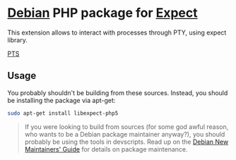 # [Debian](http://www.debian.org) PHP package for [Expect](http://pecl.php.net/package/expect)
This extension allows to interact with processes through PTY, using expect library.

[PTS](http://packages.qa.debian.org/libe/libexpect-php5.html)

## Usage
You probably shouldn't be building from these sources. Instead, you should be installing the package via apt-get:

~~~ sh
sudo apt-get install libexpect-php5
~~~

> If you were looking to build from sources (for some god awful reason, who wants to be a Debian package maintainer anyway?), you should probably be using the tools in devscripts. Read up on the [Debian New Maintainers' Guide](http://www.debian.org/doc/manuals/maint-guide/) for details on package maintenance.
